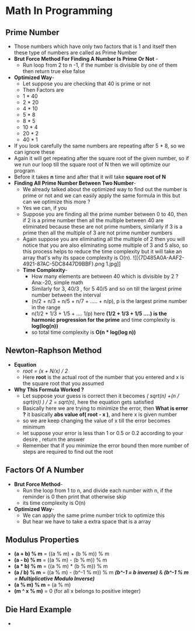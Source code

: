 # Math In Programming
## Prime Number
- Those numbers which have only two factors that is 1 and itself then these type of numbers are called as Prime Number
- **Brut Force Method For Finding A Number Is Prime Or Not** - 
	- Run loop from 2 to n -1, if the number is divisible by one of them then return true else false
- **Optimized Way**-
	- Let suppose you are checking that 40 is prime or not 
	- Then Factors are
	-  1 * 40
	-  2 * 20
	-  4 * 10
	-  5 * 8
	-  8 * 5
	-  10 * 4
	-  20 * 2
	-  40 * 1
- If you look carefully the same numbers are repeating after 5 * 8, so we can ignore these 
- Again it will get repeating after the square root of the given number, so if we run our loop till the square root of N then we will optimize our program
- Before it takes **n**  time and after that it will take **square root of N**
- **Finding All Prime Number Between Two Number**-
	- We already talked about the optimized way to find out the number is prime or not and we can easily apply the same formula in this but can we optimize this more ?
	- Yes we can, if you 
	- Suppose you are finding all the prime number between 0 to 40, then if 2 is a prime number then all the multiple between 40 are eliminated because these are not prime numbers, similarly if 3 is a prime then all the multiple of 3 are not prime number numbers
	- Again suppose you are eliminating all the multiple of 2 then you will notice that you are also eliminating some multiple of 3 and 5 also, so this process helps to reduce the time complexity but it will take an array that's why its space complexity is O(n).
	![[{7D485A0A-AAF2-4921-87AC-5DC8447D9BBF}.png 1.jpg]]
	- **Time Complexity**-
		- How many elements are between 40 which is divisible by 2 ? Ana:-20, simple math
		- Similarly for 3, 40/3 , for 5 40/5 and so on till the largest prime number between the interval
		- (n/2 + n/3 + n/5 + n/7 + ..... + n/p), p is the largest prime number in the range
		- n(1/2 + 1/3 + 1/5 + .... 1/p) here **(1/2 + 1/3 + 1/5 ....) is the harmonic progression for the prime** and time complexity is **log(log(n))**
		- so total time complexity is **O(n *  log(log n))**
## Newton-Raphson Method
- **Equation**
	- *root = (x + N/x) / 2*
	- Here **root** is the actual root of the number that you entered and x is the square root that you assumed
- **Why This Formula Worked ?**
	- Let suppose your guess is correct then it becomes *( sqrt(n) +(n / sqrt(n)) ) / 2 = sqrt(n)*, here the equation gets satisfied
	- Basically here we are trying to minimize the error, then **What is error ?** it basically **abs value of( root -  x )**,  and here  x is given number
	- so we are keep changing the value of x till the error becomes minimum
	- let suppose your error is less than 1 or 0.5 or 0.2 according to your desire , return the answer
	- Remember that if you minimize the error bound then more number of steps are required to find out the root
## Factors Of A Number
- **Brut Force Method**- 
	- Run the loop from 1 to n, and divide each number with n, if the reminder is 0 then print that otherwise skip
	- its time complexity is O(n)
- **Optimized Way**-
	- We can apply the same prime number trick to optimize this 
	- But hear we have to take a extra space that is a array
## Modulus Properties
- **(a + b) % m** = ((a % m) + (b % m)) % m
- **(a - b) % m** = ((a % m) - (b % m)) % m
- **(a * b) % m** = ((a % m) * (b % m)) % m
- **(a / b) % m** = ((a % m) - (b^-1 % m)) % m ***(b^-1 = b inverse)*** & ***(b^-1 % m  = Multiplicative Modulo Inverse)***
- **(a % m) % m** = (a % m)
- **(m ^ x % m)** = 0 (for all x belongs to positive integer)
## Die Hard Example
- 